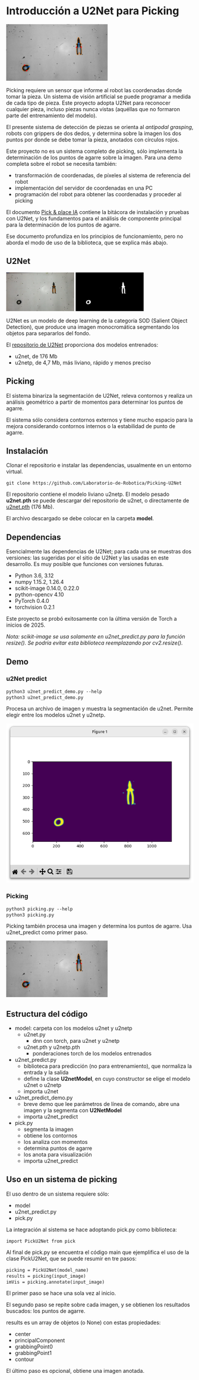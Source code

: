 # Introducción a U2Net para Picking
<img src="./_static/Picking.png">

Picking requiere un sensor que informe al robot las coordenadas donde tomar la pieza.  Un sistema de visión artificial se puede programar a medida de cada tipo de pieza.  Este proyecto adopta U2Net para reconocer cualquier pieza, incluso piezas nunca vistas (aquéllas que no formaron parte del entrenamiento del modelo).

El presente sistema de detección de piezas se orienta al *antipodal grasping*, robots con grippers de dos dedos, y determina sobre la imagen los dos puntos por donde se debe tomar la pieza, anotados con círculos rojos.

Este proyecto no es un sistema completo de picking, sólo implementa la determinación de los puntos de agarre sobre la imagen.  Para una demo completa sobre el robot se necesita también:

- transformación de coordenadas, de píxeles al sistema de referencia del robot
- implementación del servidor de coordenadas en una PC
- programación del robot para obtener las coordenadas y proceder al picking

El documento [Pick & place IA](https://docs.google.com/document/d/1cnP3_vzlprbpmIYp5Z6eIvfE33E94nwcogm0QQsAR48/edit?tab=t.0#heading=h.6jynaot9cbnq) contiene la bitácora de instalación y pruebas con U2Net, y los fundamentos para el análisis de componente principal para la determinación de los puntos de agarre.

Ese documento profundiza en los principios de funcionamiento, pero no aborda el modo de uso de la biblioteca, que se explica más abajo.

## U2Net
<img src="_static/U2Net.png">

U2Net es un modelo de deep learning de la categoría SOD (Salient Object Detection), que produce una imagen monocromática segmentando los objetos para separarlos del fondo.

El [repositorio de U2Net](https://github.com/xuebinqin/U-2-Net) proporciona dos modelos entrenados:

- u2net, de 176 Mb
- u2netp, de 4,7 Mb, más liviano, rápido y menos preciso


## Picking
El sistema binariza la segmentación de U2Net, releva contornos y realiza un análisis geométrico a partir de momentos para determinar los puntos de agarre.

El sistema sólo considera contornos externos y tiene mucho espacio para la mejora considerando contornos internos o la estabilidad de punto de agarre.

## Instalación
Clonar el repositorio e instalar las dependencias, usualmente en un entorno virtual.

    git clone https://github.com/Laboratorio-de-Robotica/Picking-U2Net

El repositorio contiene el modelo liviano u2netp.
El modelo pesado **u2net.pth** se puede descargar del repositorio de u2net, o directamente de [u2net.pth](https://drive.google.com/file/d/1ye5EcsqVgEQXQQulGK17Mw5XDaDNquZt/view?usp=drive_link) (176 Mb).

El archivo descargado se debe colocar en la carpeta **model**.

## Dependencias

Esencialmente las dependencias de U2Net; para cada una se muestras dos versiones: las sugeridas por el sitio de U2Net y las usadas en este desarrollo.  Es muy posible que funciones con versiones futuras.

- Python 3.6, 3.12
- numpy 1.15.2, 1.26.4
- scikit-image 0.14.0, 0.22.0
- python-opencv 4.10
- PyTorch 0.4.0
- torchvision 0.2.1

Este proyecto se probó exitosamente con la última versión de Torch a inicios de 2025.

*Nota: scikit-image se usa solamente en u2net_predict.py para la función resize().  Se podría evitar esta biblioteca reemplazando por cv2.resize().*

## Demo

### u2Net predict

    python3 u2net_predict_demo.py --help
    python3 u2net_predict_demo.py

Procesa un archivo de imagen y muestra la segmentación de u2net.  Permite elegir entre los modelos u2net y u2netp.

<img src="./_static/u2net_predict_demo.png">

### Picking

    python3 picking.py --help
    python3 picking.py

Picking también procesa una imagen y determina los puntos de agarre.  Usa u2net_predict como primer paso.

<img src="./_static/Picking.png">


## Estructura del código

- model: carpeta con los modelos u2net y u2netp
  - u2net.py
    - dnn con torch, para u2net y u2netp
  - u2net.pth y u2netp.pth
    - ponderaciones torch de los modelos entrenados
- u2net_predict.py
  - biblioteca para predicción (no para entrenamiento), que normaliza la entrada y la salida
  - define la clase **U2netModel**, en cuyo constructor se elige el modelo u2net o u2netp
  - importa u2net
- u2net_predict_demo.py
  - breve demo que lee parámetros de línea de comando, abre una imagen y la segmenta con **U2NetModel**
  - importa u2net_predict
- pick.py
  - segmenta la imagen
  - obtiene los contornos
  - los analiza con momentos
  - determina puntos de agarre
  - los anota para visualización
  - importa u2net_predict


## Uso en un sistema de picking

El uso dentro de un sistema requiere sólo:

- model
- u2net_predict.py
- pick.py

La integración al sistema se hace adoptando pick.py como biblioteca:

    import PickU2Net from pick

Al final de pick.py se encuentra el código main que ejemplifica el uso de la clase PickU2Net, que se puede resumir en tre pasos:

    picking = PickU2Net(model_name)
    results = picking(input_image)
    imVis = picking.annotate(input_image)

El primer paso se hace una sola vez al inicio.

El segundo paso se repite sobre cada imagen, y se obtienen los resultados buscados: los puntos de agarre.

results es un array de objetos (o None) con estas propiedades:

- center
- principalComponent
- grabbingPoint0
- grabbingPoint1
- contour

El último paso es opcional, obtiene una imagen anotada.